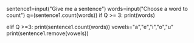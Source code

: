 sentence1=input("Give me a sentence")
words=input("Choose a word to count")
q=(sentence1.count(words))
if Q >= 3:
  print(words)
  
elif Q >=3:
  print(sentence1.count(words))
  vowels="a","e","i","o","u"
print(sentence1.remove(vowels))
